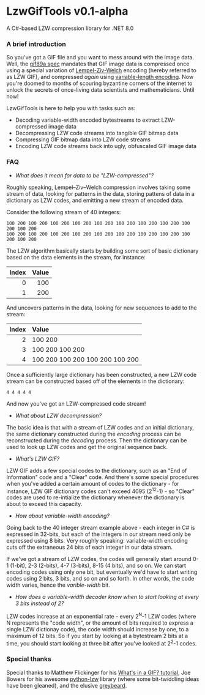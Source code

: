 # LzwGifTools v0.1-alpha
A C#-based LZW compression library for .NET 8.0

### A brief introduction
So you've got a GIF file and you want to mess around with the image data. Well, the [gif89a spec](https://www.w3.org/Graphics/GIF/spec-gif89a.txt) mandates that GIF image data is compressed once using a special variation of [Lempel-Ziv-Welch](https://en.wikipedia.org/wiki/Lempel%E2%80%93Ziv%E2%80%93Welch) encoding (hereby referred to as LZW GIF), and compressed *again* using [variable-length encoding](https://en.wikipedia.org/wiki/Variable-width_encoding). Now you're doomed to months of scouring byzantine corners of the internet to unlock the secrets of once-living data scientists and mathematicians.  Until now!

LzwGifTools is here to help you with tasks such as:
* Decoding variable-width encoded bytestreams to extract LZW-compressed image data
* Decompressing LZW code streams into tangible GIF bitmap data
* Compressing GIF bitmap data into LZW code streams
* Encoding LZW code streams back into ugly, obfuscated GIF image data

### FAQ
* *What does it mean for data to be "LZW-compressed"?*

Roughly speaking, Lempel–Ziv–Welch compression involves taking some stream of data, looking for patterns in the data, storing pattens of data in a dictionary as LZW codes, and emitting a new stream of encoded data.

Consider the following stream of 40 integers:

```
100 200 100 200 100 200 100 200 100 200 100 200 100 200 100 200 100 200 100 200
100 200 100 200 100 200 100 200 100 200 100 200 100 200 100 200 100 200 100 200
```

The LZW algorithm basically starts by building some sort of basic dictionary based on the data elements in the stream, for instance:

| Index  | Value   |
| ------:|--------:|
| 0      | 100     |
| 1      | 200     |

And uncovers patterns in the data, looking for new sequences to add to the stream:

| Index  | Value   |
| ------:|:--------|
| 2      | 100 200                         |
| 3      | 100 200 100 200                 |
| 4      | 100 200 100 200 100 200 100 200 |

Once a sufficiently large dictionary has been constructed, a new LZW code stream can be constructed based off of the elements in the dictionary:

```
4 4 4 4 4
```

And now you've got an LZW-compressed code stream!

* *What about LZW decompression?*

The basic idea is that with a stream of LZW codes and an initial dictionary, the same dictionary constructed during the *encoding* process can be reconstructed during the *decoding* process.  Then the dictionary can be used to look up LZW codes and get the original sequence back.

* *What's LZW GIF?*

LZW GIF adds a few special codes to the dictionary, such as an "End of Information" code and a "Clear" code.  And there's some special procedures when you've added a certain amount of codes to the dictionary - for instance, LZW GIF dictionary codes can't exceed 4095 (2<sup>12</sup>-1) - so "Clear" codes are used to re-intialize the dictionary whenever the dictionary is about to exceed this capacity.

* *How about variable-width encoding?*

Going back to the 40 integer stream example above - each integer in C# is expressed in 32-bits, but each of the integers in *our* stream need only be expressed using 8 bits. Very roughly speaking: variable-width encoding cuts off the extraneous 24 bits of each integer in our data stream.

If we've got a stream of LZW codes, the codes will generally start around 0-1 (1-bit), 2-3 (2-bits), 4-7 (3-bits), 8-15 (4 bits), and so on.  We can start encoding codes using only one bit, but eventually we'd have to start writing codes using 2 bits, 3 bits, and so on and so forth.  In other words, the code width varies, hence the *varible-width* bit.

* *How does a variable-width decoder know when to start looking at every 3 bits instead of 2?*

LZW codes increase at an exponential rate - every 2<sup>N</sup>-1 LZW codes (where N represents the "code width", or the amount of bits required to express a single LZW dictionay code), the code width should increase by one, to a maximum of 12 bits.  So if you start by looking at a bytestream 2 bits at a time, you should start looking at three bit after you've looked at 2<sup>2</sup>-1 codes.

### Special thanks
Special thanks to Matthew Flickinger for his [What's in a GIF? tutorial](http://www.matthewflickinger.com/lab/whatsinagif/lzw_image_data.asp), Joe Bowers for his awesome [python-lzw](https://github.com/joeatwork/python-lzw) library (where some bit-twiddling ideas have been gleaned), and the elusive [greybeard](http://stackoverflow.com/users/3789665/greybeard).
